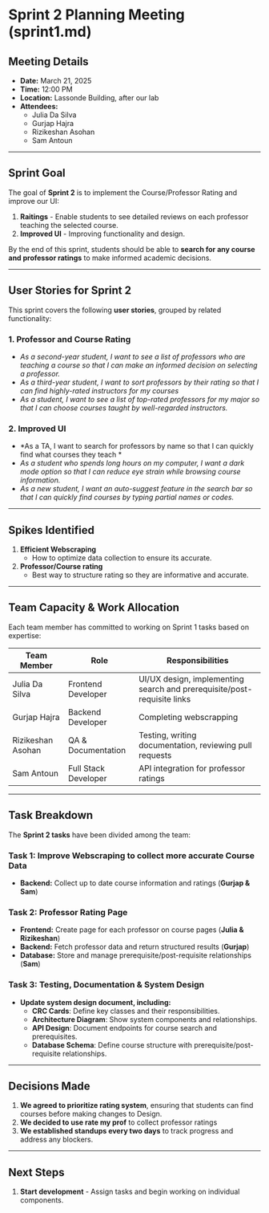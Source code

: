 # Sprint 2 Planning Meeting (sprint1.md)

## **Meeting Details**
- **Date:** March 21, 2025  
- **Time:** 12:00 PM  
- **Location:** Lassonde Building, after our lab  
- **Attendees:**  
  - Julia Da Silva  
  - Gurjap Hajra  
  - Rizikeshan Asohan  
  - Sam Antoun  

---

## **Sprint Goal**
The goal of **Sprint 2** is to implement the Course/Professor Rating and improve our UI:  
1. **Raitings** - Enable students to see detailed reviews on each professor teaching the selected course.  
2. **Improved UI** - Improving functionality and design.  

By the end of this sprint, students should be able to **search for any course and professor ratings** to make informed academic decisions.

---

## **User Stories for Sprint 2**
This sprint covers the following **user stories**, grouped by related functionality:

### **1. Professor and Course Rating**
- *As a second-year student, I want to see a list of professors who are teaching a course so that I can make an informed decision on selecting a professor.*  
- *As a third-year student, I want to sort professors by their rating so that I can find highly-rated instructors for my courses* 
 - *As a student, I want to see a list of top-rated professors for my major so that I can choose courses taught by well-regarded instructors.*  

### **2. Improved UI**  
- *As a TA, I want to search for professors by name so that I can quickly find what courses they teach *  
- *As a student who spends long hours on my computer, I want a dark mode option so that I can reduce eye strain while browsing course information.*  
- *As a new student, I want an auto-suggest feature in the search bar so that I can quickly find courses by typing partial names or codes.*  

---

## **Spikes Identified**

1. **Efficient Webscraping**  
   - How to optimize data collection to ensure its accurate.  
2. **Professor/Course rating**  
   - Best way to structure rating so they are informative and accurate.  

---

## **Team Capacity & Work Allocation**
Each team member has committed to working on Sprint 1 tasks based on expertise:

| Team Member       | Role                 | Responsibilities |
|-------------------|----------------------|-----------------|
| Julia Da Silva   | Frontend Developer    | UI/UX design, implementing search and prerequisite/post-requisite links |
| Gurjap Hajra     | Backend Developer     | Completing webscrapping|
| Rizikeshan Asohan | QA & Documentation | Testing, writing documentation, reviewing pull requests|
| Sam Antoun       | Full Stack Developer | API integration for professor ratings|

---

## **Task Breakdown**
The **Sprint 2 tasks** have been divided among the team:

### **Task 1: Improve Webscraping to collect more accurate Course Data**
- **Backend:** Collect up to date course information and ratings (**Gurjap & Sam**)   

### **Task 2: Professor Rating Page**
- **Frontend:** Create page for each professor on course pages (**Julia & Rizikeshan**)  
- **Backend:** Fetch professor data and return structured results (**Gurjap**)  
- **Database:** Store and manage prerequisite/post-requisite relationships (**Sam**)  

### **Task 3: Testing, Documentation & System Design**
- **Update system design document, including:**  
  - **CRC Cards**: Define key classes and their responsibilities.  
  - **Architecture Diagram**: Show system components and relationships.  
  - **API Design**: Document endpoints for course search and prerequisites.  
  - **Database Schema**: Define course structure with prerequisite/post-requisite relationships.  

---

## **Decisions Made**
1. **We agreed to prioritize rating system**, ensuring that students can find courses before making changes to Design.  
2. **We decided to use rate my prof** to collect professor ratings
3. **We established standups every two days** to track progress and address any blockers.  

---

## **Next Steps**
1. **Start development** - Assign tasks and begin working on individual components.  

